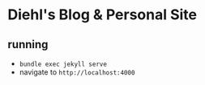 # Diehl's Blog & Personal Site

## running

- `bundle exec jekyll serve`
- navigate to `http://localhost:4000`